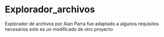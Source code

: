 # Explorador_archivos
Explorador de archivos por Alan Parra
fue adaptado a algunos requisitos necesarios esto es un modificado de otro proyecto
